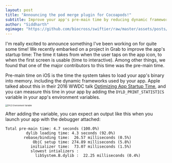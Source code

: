 ```yaml
---
layout: post
title: "Announcing the pod merge plugin for Cocoapods!"
subtitle: Improve your app's pre-main time by reducing dynamic frameworks!
author: "Siddharth"
ogimage: "https://github.com/biocross/swiftier/raw/master/assets/posts/pod_merge/logo.png"
---
```


I'm really excited to announce something I've been working on for quite some time! We recently embarked on a project in Grab to improve the app's startup time: The time it takes from when the user taps on the app icon, to when the first screen is usable (time to interactive). Among other things, we found that one of the major contributors to this time was the pre-main time. 

Pre-main time on iOS is the time the system takes to load your app's binary into memory. including the dynamic frameworks used by your app. Apple talked about this in their 2016 WWDC talk [Optimizing App Startup Time](https://developer.apple.com/videos/play/wwdc2016/406), and you can measure this tine in your app by adding the `DYLD_PRINT_STATISTICS` variable in your app's environment variables. 

<img src="{{site.url}}/assets/posts/pod_merge/env_var.png" alt="DYLD Environment Variable" style="zoom:42%;" />

After adding the variable, you can expect an output like this when you launch your app with the debugger attached:

```
Total pre-main time: 4.7 seconds (100.0%)
         dylib loading time: 4.3 seconds (92.0%)
        rebase/binding time:  26.57 milliseconds (0.5%)
            ObjC setup time: 274.89 milliseconds (5.8%)
           initializer time:  73.07 milliseconds (1.5%)
           slowest intializers :
             libSystem.B.dylib :  22.25 milliseconds (0.4%)
```



